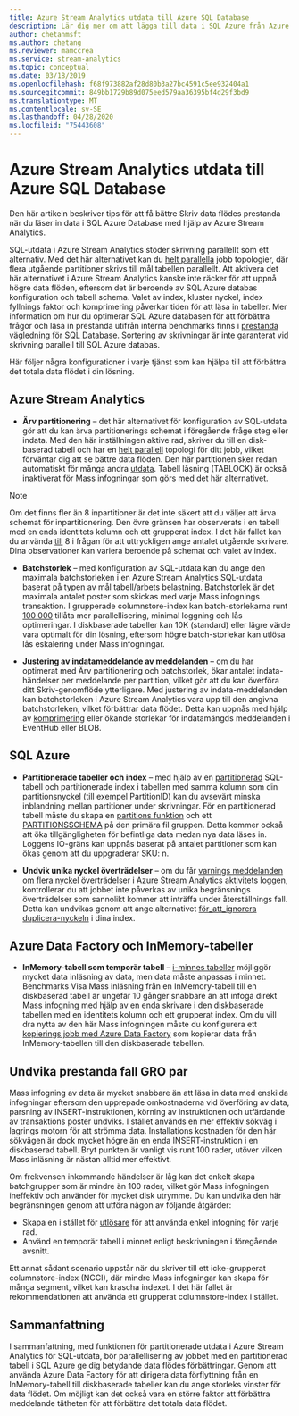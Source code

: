 ```yaml
---
title: Azure Stream Analytics utdata till Azure SQL Database
description: Lär dig mer om att lägga till data i SQL Azure från Azure Stream Analytics och få högre Skriv data flödes nivåer.
author: chetanmsft
ms.author: chetang
ms.reviewer: mamccrea
ms.service: stream-analytics
ms.topic: conceptual
ms.date: 03/18/2019
ms.openlocfilehash: f68f973882af28d80b3a27bc4591c5ee932404a1
ms.sourcegitcommit: 849bb1729b89d075eed579aa36395bf4d29f3bd9
ms.translationtype: MT
ms.contentlocale: sv-SE
ms.lasthandoff: 04/28/2020
ms.locfileid: "75443608"
---
```

# <a name="azure-stream-analytics-output-to-azure-sql-database"></a>Azure Stream Analytics utdata till Azure SQL Database

Den här artikeln beskriver tips för att få bättre Skriv data flödes prestanda när du läser in data i SQL Azure Database med hjälp av Azure Stream Analytics.

SQL-utdata i Azure Stream Analytics stöder skrivning parallellt som ett alternativ. Med det här alternativet kan du [helt parallella](stream-analytics-parallelization.md#embarrassingly-parallel-jobs) jobb topologier, där flera utgående partitioner skrivs till mål tabellen parallellt. Att aktivera det här alternativet i Azure Stream Analytics kanske inte räcker för att uppnå högre data flöden, eftersom det är beroende av SQL Azure databas konfiguration och tabell schema. Valet av index, kluster nyckel, index fyllnings faktor och komprimering påverkar tiden för att läsa in tabeller. Mer information om hur du optimerar SQL Azure databasen för att förbättra frågor och läsa in prestanda utifrån interna benchmarks finns i [prestanda vägledning för SQL Database](../sql-database/sql-database-performance-guidance.md). Sortering av skrivningar är inte garanterat vid skrivning parallell till SQL Azure databas.

Här följer några konfigurationer i varje tjänst som kan hjälpa till att förbättra det totala data flödet i din lösning.

## <a name="azure-stream-analytics"></a>Azure Stream Analytics

- **Ärv partitionering** – det här alternativet för konfiguration av SQL-utdata gör att du kan ärva partitionerings schemat i föregående fråge steg eller indata. Med den här inställningen aktive rad, skriver du till en disk-baserad tabell och har en [helt parallell](stream-analytics-parallelization.md#embarrassingly-parallel-jobs) topologi för ditt jobb, vilket förväntar dig att se bättre data flöden. Den här partitionen sker redan automatiskt för många andra [utdata](stream-analytics-parallelization.md#partitions-in-sources-and-sinks). Tabell låsning (TABLOCK) är också inaktiverat för Mass infogningar som görs med det här alternativet.

> [!NOTE] 
> Om det finns fler än 8 inpartitioner är det inte säkert att du väljer att ärva schemat för inpartitionering. Den övre gränsen har observerats i en tabell med en enda identitets kolumn och ett grupperat index. I det här fallet kan du använda [till](https://docs.microsoft.com/stream-analytics-query/into-azure-stream-analytics#into-shard-count) 8 i frågan för att uttryckligen ange antalet utgående skrivare. Dina observationer kan variera beroende på schemat och valet av index.

- **Batchstorlek** – med konfiguration av SQL-utdata kan du ange den maximala batchstorleken i en Azure Stream Analytics SQL-utdata baserat på typen av mål tabell/arbets belastning. Batchstorlek är det maximala antalet poster som skickas med varje Mass infognings transaktion. I grupperade columnstore-index kan batch-storlekarna runt [100 000](https://docs.microsoft.com/sql/relational-databases/indexes/columnstore-indexes-data-loading-guidance) tillåta mer parallellisering, minimal loggning och lås optimeringar. I diskbaserade tabeller kan 10K (standard) eller lägre värde vara optimalt för din lösning, eftersom högre batch-storlekar kan utlösa lås eskalering under Mass infogningar.

- **Justering av indatameddelande av meddelanden** – om du har optimerat med Ärv partitionering och batchstorlek, ökar antalet indata-händelser per meddelande per partition, vilket gör att du kan överföra ditt Skriv-genomflöde ytterligare. Med justering av indata-meddelanden kan batchstorleken i Azure Stream Analytics vara upp till den angivna batchstorleken, vilket förbättrar data flödet. Detta kan uppnås med hjälp av [komprimering](stream-analytics-define-inputs.md) eller ökande storlekar för indatamängds meddelanden i EventHub eller BLOB.

## <a name="sql-azure"></a>SQL Azure

- **Partitionerade tabeller och index** – med hjälp av en [partitionerad](https://docs.microsoft.com/sql/relational-databases/partitions/partitioned-tables-and-indexes?view=sql-server-2017) SQL-tabell och partitionerade index i tabellen med samma kolumn som din partitionsnyckel (till exempel PartitionID) kan du avsevärt minska inblandning mellan partitioner under skrivningar. För en partitionerad tabell måste du skapa en [partitions funktion](https://docs.microsoft.com/sql/t-sql/statements/create-partition-function-transact-sql?view=sql-server-2017) och ett [PARTITIONSSCHEMA](https://docs.microsoft.com/sql/t-sql/statements/create-partition-scheme-transact-sql?view=sql-server-2017) på den primära fil gruppen. Detta kommer också att öka tillgängligheten för befintliga data medan nya data läses in. Loggens IO-gräns kan uppnås baserat på antalet partitioner som kan ökas genom att du uppgraderar SKU: n.

- **Undvik unika nyckel överträdelser** – om du får [varnings meddelanden om flera nyckel](stream-analytics-troubleshoot-output.md#key-violation-warning-with-azure-sql-database-output) överträdelser i Azure Stream Analytics aktivitets loggen, kontrollerar du att jobbet inte påverkas av unika begränsnings överträdelser som sannolikt kommer att inträffa under återställnings fall. Detta kan undvikas genom att ange alternativet [för\_att\_ignorera duplicera-nyckeln](stream-analytics-troubleshoot-output.md#key-violation-warning-with-azure-sql-database-output) i dina index.

## <a name="azure-data-factory-and-in-memory-tables"></a>Azure Data Factory och InMemory-tabeller

- **InMemory-tabell som temporär tabell** – [i-minnes tabeller](/sql/relational-databases/in-memory-oltp/in-memory-oltp-in-memory-optimization) möjliggör mycket data inläsning av data, men data måste anpassas i minnet. Benchmarks Visa Mass inläsning från en InMemory-tabell till en diskbaserad tabell är ungefär 10 gånger snabbare än att infoga direkt Mass infogning med hjälp av en enda skrivare i den diskbaserade tabellen med en identitets kolumn och ett grupperat index. Om du vill dra nytta av den här Mass infogningen måste du konfigurera ett [kopierings jobb med Azure Data Factory](../data-factory/connector-azure-sql-database.md) som kopierar data från InMemory-tabellen till den diskbaserade tabellen.

## <a name="avoiding-performance-pitfalls"></a>Undvika prestanda fall GRO par
Mass infogning av data är mycket snabbare än att läsa in data med enskilda infogningar eftersom den upprepade omkostnaderna vid överföring av data, parsning av INSERT-instruktionen, körning av instruktionen och utfärdande av transaktions poster undviks. I stället används en mer effektiv sökväg i lagrings motorn för att strömma data. Installations kostnaden för den här sökvägen är dock mycket högre än en enda INSERT-instruktion i en diskbaserad tabell. Bryt punkten är vanligt vis runt 100 rader, utöver vilken Mass inläsning är nästan alltid mer effektivt. 

Om frekvensen inkommande händelser är låg kan det enkelt skapa batchgrupper som är mindre än 100 rader, vilket gör Mass infogningen ineffektiv och använder för mycket disk utrymme. Du kan undvika den här begränsningen genom att utföra någon av följande åtgärder:
* Skapa en i stället för [utlösare](/sql/t-sql/statements/create-trigger-transact-sql) för att använda enkel infogning för varje rad.
* Använd en temporär tabell i minnet enligt beskrivningen i föregående avsnitt.

Ett annat sådant scenario uppstår när du skriver till ett icke-grupperat columnstore-index (NCCI), där mindre Mass infogningar kan skapa för många segment, vilket kan krascha indexet. I det här fallet är rekommendationen att använda ett grupperat columnstore-index i stället.

## <a name="summary"></a>Sammanfattning

I sammanfattning, med funktionen för partitionerade utdata i Azure Stream Analytics för SQL-utdata, bör parallellisering av jobbet med en partitionerad tabell i SQL Azure ge dig betydande data flödes förbättringar. Genom att använda Azure Data Factory för att dirigera data förflyttning från en InMemory-tabell till diskbaserade tabeller kan du ange storleks vinster för data flödet. Om möjligt kan det också vara en större faktor att förbättra meddelande tätheten för att förbättra det totala data flödet.
